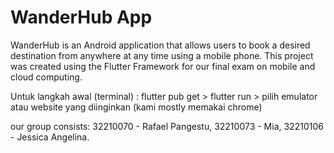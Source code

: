 # WanderHub App

WanderHub is an Android application that allows users to book a desired destination from anywhere at any time using a mobile phone. This project was created using the Flutter Framework for our final exam on mobile and cloud computing. 


Untuk langkah awal (terminal) : 
flutter pub get > flutter run > pilih emulator atau website yang diinginkan (kami mostly memakai chrome)



our group consists:
32210070 - Rafael Pangestu,
32210073 - Mia,
32210106 - Jessica Angelina.
